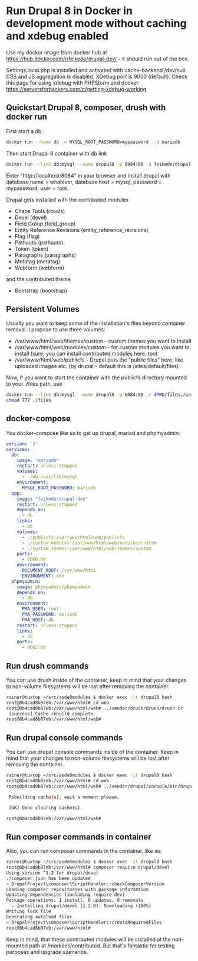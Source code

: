 # Run Drupal 8 in Docker in development mode without caching and xdebug enabled

Use my docker image from docker hub at https://hub.docker.com/r/feikede/drupal-dev/ - it should run out of the box.

Settings.local.php is installed and activated with cache-backend /dev/null. CSS and JS aggregation is disabled. XDebug port is 9000 (default).
Check this page for using xdebug with PHPStorm and docker: https://serversforhackers.com/c/getting-xdebug-working

## Quickstart Drupal 8, composer, drush with docker run
First start a db:
```bash
docker run --name db -e MYSQL_ROOT_PASSWORD=mypassword  -d mariadb
```

Then start Drupal 8 container with db link
```bash
docker run --link db:mysql --name drupal8 -p 8084:80 -d feikede/drupal-dev
```

Enter "http://localhost:8084" in your browser and install drupal with database name = whatever, database host = mysql, password = mypassword, user = root.

Drupal gets installed with the contributed modules

* Chaos Tools (ctools)
* Devel (devel)
* Field Group (field_group)
* Entity Reference Revisions (entity_reference_revisions)
* Flag (flag)
* Pathauto (pathauto)
* Token (token)
* Paragraphs (paragraphs)
* Metatag (metatag)
* Webform (webform)

and the contributed theme

* Bootstrap (bootstrap)

## Persistent Volumes
Usually you want to keep some of the installation's files beyond container removal. I propose to use three volumes:

* /var/www/html/web/themes/custom - custom themes you want to install
* /var/www/html/web/modules/custom - for custom modules you want to install (sure, you can install contributed modules here, too)
* /var/www/html/web/publicfs - Drupal puts the "public files" here, like uploaded images etc. (by drupal - default this is /sites/default/files)

Now, if you want to start the container with the publicfs directory mounted to your ./files path, use

```bash
docker run --link db:mysql --name drupal8 -p 8084:80 -v $PWD/files:/var/www/html/web/publicfs -d feikede/drupal-dev
chmod 777 ./files
```

## docker-compose
You docker-compose like so to get up drupal, mariad and phpmyadmin:

```yaml
version: '3'
services:
  db:
    image: "mariadb"
    restart: unless-stopped
    volumes:
      - ./db:/var/lib/mysql
    environment:
      MYSQL_ROOT_PASSWORD: mariadb
  app:
    image: "feikede/drupal-dev"
    restart: unless-stopped
    depends_on:
      - db
    links:
      - db
    volumes:
      - ./publicfs:/var/www/html/web/publicfs
      - ./custom_modules:/var/www/html/web/modules/custom
      - ./custom_themes:/var/www/html/web/themes/custom
    ports:
      - 8080:80    
    environment:
      DOCUMENT_ROOT: /var/www/html
      ENVIRONMENT: dev
  phpmyadmin:
    image: phpmyadmin/phpmyadmin
    depends_on:
      - db
    environment:
      PMA_USER: root
      PMA_PASSWORD: mariadb
      PMA_HOST: db
    restart: unless-stopped
    links:
      - db
    ports:
      - 8082:80
```


## Run drush commands
You can use drush inside of the container, keep in mind that your changes to non-volume filesystems will be lost after removing the container.

```bash
rainer@tuxtop ~/src/asde8modules $ docker exec -it drupal8 bash
root@8b4cad8b87eb:/var/www/html# cd web
root@8b4cad8b87eb:/var/www/html/web# ../vendor/drush/drush/drush cr
 [success] Cache rebuild complete.
root@8b4cad8b87eb:/var/www/html/web#
```

## Run drupal console commands
You can use drupal console commands inside of the container. Keep in mind that your changes to non-volume filesystems will be lost after removing the container.

```bash
rainer@tuxtop ~/src/asde8modules $ docker exec -it drupal8 bash
root@8b4cad8b87eb:/var/www/html# cd web
root@8b4cad8b87eb:/var/www/html/web# ../vendor/drupal/console/bin/drupal cache:rebuild

 Rebuilding cache(s), wait a moment please.

 [OK] Done clearing cache(s).                                                                                           

root@8b4cad8b87eb:/var/www/html/web#
```

## Run composer commands in container
Also, you can run composer commands in the container, like so:

```bash
rainer@tuxtop ~/src/asde8modules $ docker exec -it drupal8 bash
root@8b4cad8b87eb:/var/www/html# composer require drupal/devel
Using version ^1.2 for drupal/devel
./composer.json has been updated
> DrupalProject\composer\ScriptHandler::checkComposerVersion
Loading composer repositories with package information
Updating dependencies (including require-dev)
Package operations: 1 install, 0 updates, 0 removals
  - Installing drupal/devel (1.2.0): Downloading (100%)         
Writing lock file
Generating autoload files
> DrupalProject\composer\ScriptHandler::createRequiredFiles
root@8b4cad8b87eb:/var/www/html#
```

Keep in mind, that these contributed modules will be installed at the non-mounted path at /modules/contributed. But that's fantastic for testing purposes and upgrade szenarios.
